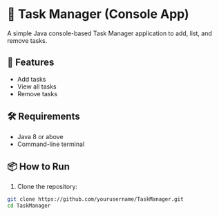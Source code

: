 # 📝 Task Manager (Console App)

A simple Java console-based Task Manager application to add, list, and remove tasks.

## 🚀 Features

- Add tasks
- View all tasks
- Remove tasks

## 🛠️ Requirements

- Java 8 or above
- Command-line terminal

## 📦 How to Run

1. Clone the repository:

```bash
git clone https://github.com/yourusername/TaskManager.git
cd TaskManager

